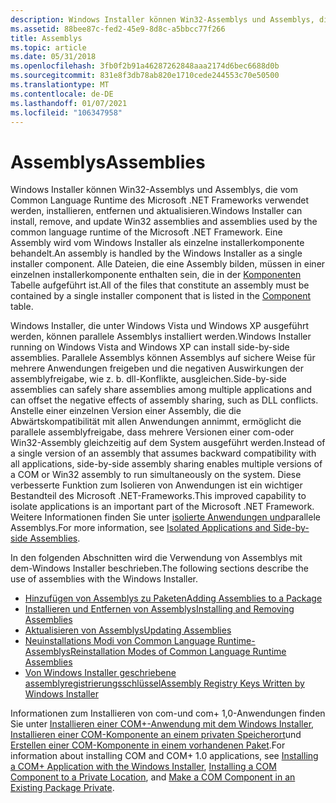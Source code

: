 ```yaml
---
description: Windows Installer können Win32-Assemblys und Assemblys, die vom Common Language Runtime des Microsoft .NET Frameworks verwendet werden, installieren, entfernen und aktualisieren.
ms.assetid: 88bee87c-fed2-45e9-8d8c-a5bbcc77f266
title: Assemblys
ms.topic: article
ms.date: 05/31/2018
ms.openlocfilehash: 3fb0f2b91a46287262848aaa2174d6bec6688d0b
ms.sourcegitcommit: 831e8f3db78ab820e1710cede244553c70e50500
ms.translationtype: MT
ms.contentlocale: de-DE
ms.lasthandoff: 01/07/2021
ms.locfileid: "106347958"
---
```

# <a name="assemblies"></a><span data-ttu-id="e9339-103">Assemblys</span><span class="sxs-lookup"><span data-stu-id="e9339-103">Assemblies</span></span>

<span data-ttu-id="e9339-104">Windows Installer können Win32-Assemblys und Assemblys, die vom Common Language Runtime des Microsoft .NET Frameworks verwendet werden, installieren, entfernen und aktualisieren.</span><span class="sxs-lookup"><span data-stu-id="e9339-104">Windows Installer can install, remove, and update Win32 assemblies and assemblies used by the common language runtime of the Microsoft .NET Framework.</span></span> <span data-ttu-id="e9339-105">Eine Assembly wird vom Windows Installer als einzelne installerkomponente behandelt.</span><span class="sxs-lookup"><span data-stu-id="e9339-105">An assembly is handled by the Windows Installer as a single installer component.</span></span> <span data-ttu-id="e9339-106">Alle Dateien, die eine Assembly bilden, müssen in einer einzelnen installerkomponente enthalten sein, die in der [Komponenten](component-table.md) Tabelle aufgeführt ist.</span><span class="sxs-lookup"><span data-stu-id="e9339-106">All of the files that constitute an assembly must be contained by a single installer component that is listed in the [Component](component-table.md) table.</span></span>

<span data-ttu-id="e9339-107">Windows Installer, die unter Windows Vista und Windows XP ausgeführt werden, können parallele Assemblys installiert werden.</span><span class="sxs-lookup"><span data-stu-id="e9339-107">Windows Installer running on Windows Vista and Windows XP can install side-by-side assemblies.</span></span> <span data-ttu-id="e9339-108">Parallele Assemblys können Assemblys auf sichere Weise für mehrere Anwendungen freigeben und die negativen Auswirkungen der assemblyfreigabe, wie z. b. dll-Konflikte, ausgleichen.</span><span class="sxs-lookup"><span data-stu-id="e9339-108">Side-by-side assemblies can safely share assemblies among multiple applications and can offset the negative effects of assembly sharing, such as DLL conflicts.</span></span> <span data-ttu-id="e9339-109">Anstelle einer einzelnen Version einer Assembly, die die Abwärtskompatibilität mit allen Anwendungen annimmt, ermöglicht die parallele assemblyfreigabe, dass mehrere Versionen einer com-oder Win32-Assembly gleichzeitig auf dem System ausgeführt werden.</span><span class="sxs-lookup"><span data-stu-id="e9339-109">Instead of a single version of an assembly that assumes backward compatibility with all applications, side-by-side assembly sharing enables multiple versions of a COM or Win32 assembly to run simultaneously on the system.</span></span> <span data-ttu-id="e9339-110">Diese verbesserte Funktion zum Isolieren von Anwendungen ist ein wichtiger Bestandteil des Microsoft .NET-Frameworks.</span><span class="sxs-lookup"><span data-stu-id="e9339-110">This improved capability to isolate applications is an important part of the Microsoft .NET Framework.</span></span> <span data-ttu-id="e9339-111">Weitere Informationen finden Sie unter [isolierte Anwendungen und](/windows/desktop/SbsCs/isolated-applications-and-side-by-side-assemblies-portal)parallele Assemblys.</span><span class="sxs-lookup"><span data-stu-id="e9339-111">For more information, see [Isolated Applications and Side-by-side Assemblies](/windows/desktop/SbsCs/isolated-applications-and-side-by-side-assemblies-portal).</span></span>

<span data-ttu-id="e9339-112">In den folgenden Abschnitten wird die Verwendung von Assemblys mit dem-Windows Installer beschrieben.</span><span class="sxs-lookup"><span data-stu-id="e9339-112">The following sections describe the use of assemblies with the Windows Installer.</span></span>

-   [<span data-ttu-id="e9339-113">Hinzufügen von Assemblys zu Paketen</span><span class="sxs-lookup"><span data-stu-id="e9339-113">Adding Assemblies to a Package</span></span>](adding-assemblies-to-a-package.md)
-   [<span data-ttu-id="e9339-114">Installieren und Entfernen von Assemblys</span><span class="sxs-lookup"><span data-stu-id="e9339-114">Installing and Removing Assemblies</span></span>](installing-and-removing-assemblies.md)
-   [<span data-ttu-id="e9339-115">Aktualisieren von Assemblys</span><span class="sxs-lookup"><span data-stu-id="e9339-115">Updating Assemblies</span></span>](updating-assemblies.md)
-   [<span data-ttu-id="e9339-116">Neuinstallations Modi von Common Language Runtime-Assemblys</span><span class="sxs-lookup"><span data-stu-id="e9339-116">Reinstallation Modes of Common Language Runtime Assemblies</span></span>](reinstallation-modes-of-common-language-runtime-assemblies.md)
-   [<span data-ttu-id="e9339-117">Von Windows Installer geschriebene assemblyregistrierungsschlüssel</span><span class="sxs-lookup"><span data-stu-id="e9339-117">Assembly Registry Keys Written by Windows Installer</span></span>](assembly-registry-keys-written-by-windows-installer-.md)

<span data-ttu-id="e9339-118">Informationen zum Installieren von com-und com+ 1,0-Anwendungen finden Sie unter [Installieren einer COM+-Anwendung mit dem Windows Installer](installing-a-com--application-with-the-windows-installer.md), [Installieren einer COM-Komponente an einem privaten Speicherort](installing-a-com-component-to-a-private-location.md)und [Erstellen einer COM-Komponente in einem vorhandenen Paket](make-a-com-component-in-an-existing-package-private.md).</span><span class="sxs-lookup"><span data-stu-id="e9339-118">For information about installing COM and COM+ 1.0 applications, see [Installing a COM+ Application with the Windows Installer](installing-a-com--application-with-the-windows-installer.md), [Installing a COM Component to a Private Location](installing-a-com-component-to-a-private-location.md), and [Make a COM Component in an Existing Package Private](make-a-com-component-in-an-existing-package-private.md).</span></span>

 

 
